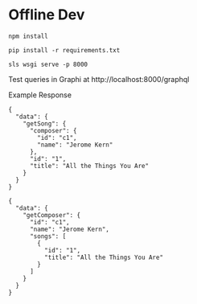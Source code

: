 # Offline Dev
`npm install`

`pip install -r requirements.txt`

`sls wsgi serve -p 8000`

Test queries in Graphi at http://localhost:8000/graphql

Example Response

```
{
  "data": {
    "getSong": {
      "composer": {
        "id": "c1",
        "name": "Jerome Kern"
      },
      "id": "1",
      "title": "All the Things You Are"
    }
  }
}
```

```
{
  "data": {
    "getComposer": {
      "id": "c1",
      "name": "Jerome Kern",
      "songs": [
        {
          "id": "1",
          "title": "All the Things You Are"
        }
      ]
    }
  }
}
```